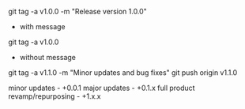 git tag -a v1.0.0 -m "Release version 1.0.0"
- with message

git tag -a v1.0.0
- without message

git tag -a v1.1.0 -m "Minor updates and bug fixes"
git push origin v1.1.0

minor updates - +0.0.1
major updates - +0.1.x
full product revamp/repurposing - +1.x.x

